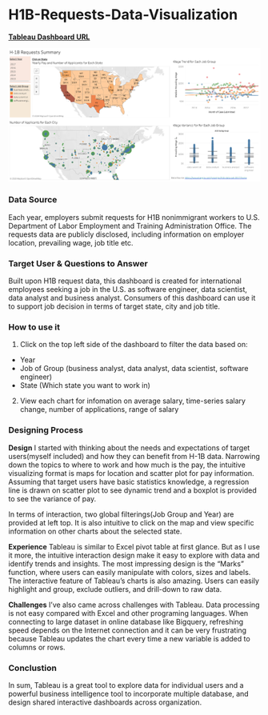 # H1B-Requests-Data-Visualization


**[Tableau Dashboard URL](https://public.tableau.com/profile/chen.ma#!/vizhome/H-1BRequestSummary-backup/Dashboard1)**

![pic1](/images/h1b.png)

### Data Source

Each year, employers submit requests for H1B nonimmigrant workers to U.S. Department of Labor Employment and Training Administration Office. The requests data are publicly disclosed, including information on employer location, prevailing wage, job title etc.


### Target User & Questions to Answer
Built upon H1B request data, this dashboard is created for international employees seeking a job in the U.S. as software engineer, data scientist, data analyst and business analyst. Consumers of this dashboard can use it to support job decision in terms of target state, city and job title.

### How to use it
1. Click on the top left side of the dashboard to filter the data based on:
- Year
- Job of Group (business analyst, data analyst, data scientist, software engineer)
- State (Which state you want to work in)
2. View each chart for infomation on average salary, time-series salary change, number of applications, range of salary



### Designing Process
**Design** I started with thinking about the needs and expectations of target users(myself included) and how they can benefit from H-1B data. Narrowing down the topics to where to work and how much is the pay, the intuitive visualizing format is maps for location and scatter plot for pay information. Assuming that target users have basic statistics knowledge, a regression line is drawn on scatter plot to see dynamic trend and a boxplot is provided to see the variance of pay.

In terms of interaction, two global filterings(Job Group and Year) are provided at left top. It is also intuitive to click on the map and view specific information on other charts about the selected state.

**Experience** Tableau is similar to Excel pivot table at first glance. But as I use it more, the intuitive interaction design make it easy to explore with data and identify trends and insights. The most impressing design is the “Marks” function, where users can easily manipulate with colors, sizes and labels. The interactive feature of Tableau’s charts is also amazing. Users can easily highlight and group, exclude outliers, and drill-down to raw data.

**Challenges** I’ve also came across challenges with Tableau. Data processing is not easy compared with Excel and other programing languages. When connecting to large dataset in online database like Bigquery, refreshing speed depends on the Internet connection and it can be very frustrating because Tableau updates the chart every time a new variable is added to columns or rows.


### Conclustion
In sum, Tableau is a great tool to explore data for individual users and a powerful business intelligence tool to incorporate multiple database, and design shared interactive dashboards across organization.
